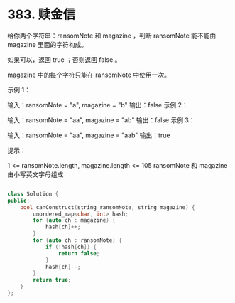 # 383. 赎金信

给你两个字符串：ransomNote 和 magazine ，判断 ransomNote 能不能由 magazine 里面的字符构成。

如果可以，返回 true ；否则返回 false 。

magazine 中的每个字符只能在 ransomNote 中使用一次。

 

示例 1：

输入：ransomNote = "a", magazine = "b"
输出：false
示例 2：

输入：ransomNote = "aa", magazine = "ab"
输出：false
示例 3：

输入：ransomNote = "aa", magazine = "aab"
输出：true
 

提示：

1 <= ransomNote.length, magazine.length <= 105
ransomNote 和 magazine 由小写英文字母组成


```cpp

class Solution {
public:
    bool canConstruct(string ransomNote, string magazine) {
        unordered_map<char, int> hash;
        for (auto ch : magazine) {
            hash[ch]++;
        }
        for (auto ch : ransomNote) {
            if (!hash[ch]) {
                return false;
            }
            hash[ch]--;
        }
        return true;
    }
};

```